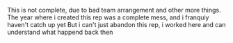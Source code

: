 This is not complete, due to bad team arrangement and other more things.
The year where i created this rep was a complete mess, and i franquiy haven't catch up yet
But i can't just abandon this rep, i worked here and can understand what happend back then
